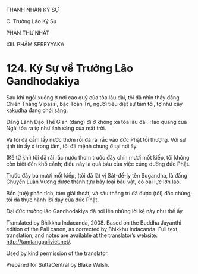 THÁNH NHÂN KÝ SỰ

C. Trưởng Lão Ký Sự

PHẦN THỨ NHẤT

XIII. PHẨM SEREYYAKA

# 124\. Ký Sự về Trưởng Lão Gandhodakiya

Sau khi ngồi xuống ở nơi cao quý của tòa lâu đài, tôi đã nhìn thấy đấng Chiến Thắng Vipassī, bậc Toàn Tri, người tiêu diệt sự tăm tối, tợ như cây kakudha đang chói sáng.

Đấng Lãnh Đạo Thế Gian (đang) đi ở không xa tòa lâu đài. Hào quang của Ngài tỏa ra tợ như ánh sáng của mặt trời.

Và tôi đã cầm lấy nước thơm rồi đã rải rắc vào đức Phật tối thượng. Với sự tịnh tín ấy ở trong tâm, tôi đã mệnh chung ở tại nơi ấy.

(Kể từ khi) tôi đã rải rắc nước thơm trước đây chín mươi mốt kiếp, tôi không còn biết đến khổ cảnh; điều này là quả báu của việc cúng dường đức Phật.

Trước đây ba mươi mốt kiếp, (tôi đã là) vị Sát-đế-lỵ tên Sugandha, là đấng Chuyển Luân Vương được thành tựu bảy loại báu vật, có oai lực lớn lao.

Bốn (tuệ) phân tích, tám giải thoát, và sáu thắng trí đã được (tôi) đắc chứng; tôi đã thực hành lời dạy của đức Phật.

Đại đức trưởng lão Gandhodakiya đã nói lên những lời kệ này như thế ấy.

Translated by Bhikkhu Indacanda, 2008. Based on the Buddha Jayanthi edition of the Pali canon, as corrected by Bhikkhu Indacanda. Full text, translation, and notes are available at the translator’s website: http://tamtangpaliviet.net/.

Used by kind permission of the translator.

Prepared for SuttaCentral by Blake Walsh.